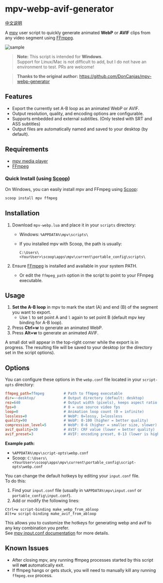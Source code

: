 # mpv-webp-avif-generator

[中文说明](README-CN.md)

A [mpv](https://mpv.io/) user script to quickly generate animated **WebP** or **AVIF** clips from any video segment using [FFmpeg](https://ffmpeg.org/).

![sample](./少女革命ウテナ.アドゥレセンス黙示録.avif)

> **Note:** This script is intended for **Windows**.  
> Support for Linux/Mac is not difficult to add, but I do not have an environment to test.  PRs are welcome!

> **Thanks to the original author:** https://github.com/DonCanjas/mpv-webp-generator

## Features

- Export the currently set A-B loop as an animated WebP or AVIF.
- Output resolution, quality, and encoding options are configurable.
- Supports embedded and external subtitles. (Only tested with SRT and ASS subtitles)
- Output files are automatically named and saved to your desktop (by default).

## Requirements

- [mpv media player](https://mpv.io/)
- [FFmpeg](https://ffmpeg.org/)

### Quick Install (using [Scoop](https://scoop.sh/))

On Windows, you can easily install mpv and FFmpeg using [Scoop](https://scoop.sh/):

```powershell
scoop install mpv ffmpeg
```

## Installation

1. Download `mpv-webp.lua` and place it in your `scripts` directory:
   - Windows: `%APPDATA%\mpv\scripts\`
   - If you installed mpv with Scoop, the path is usually: 

     `C:\Users\<YourUser>\scoop\apps\mpv\current\portable_config\scripts\`

2. Ensure [FFmpeg](https://ffmpeg.org/) is installed and available in your system PATH.
   - Or edit the `ffmpeg_path` option in the script to point to your FFmpeg executable.

## Usage

1. **Set the A-B loop** in mpv to mark the start (A) and end (B) of the segment you want to export.
   - Use `l` to set point A and `l` again to set point B (default mpv key binding for A-B loop).
2. Press **Ctrl+w** to generate an animated WebP.
3. Press **Alt+w** to generate an animated AVIF.

A small dot will appear in the top-right corner while the export is in progress. The resulting file will be saved to your desktop (or the directory set in the script options).

## Options

You can configure these options in the `webp.conf` file located in your `script-opts` directory:

```ini
ffmpeg_path=ffmpeg         # Path to ffmpeg executable
dir=~~desktop/             # Output directory (default: desktop)
rez=640                    # Output width (pixels), keeps aspect ratio
fps=0                      # 0 = use source video fps
loop=0                     # Animation loop count (0 = infinite)
lossless=0                 # WebP: 0=lossy, 1=lossless
quality=90                 # WebP: 0-100 (higher = better quality)
compression_level=5        # WebP: 0-6 (higher = smaller size, slower)
avif_quality=30            # AVIF: CRF value (lower = better quality)
avif_preset=3              # AVIF: encoding preset, 0-13 (lower is higher quality and slower)
```
**Example path:**  
- `%APPDATA%\mpv\script-opts\webp.conf`  
- Scoop: `C:\Users\<YourUser>\scoop\apps\mpv\current\portable_config\script-opts\webp.conf`

You can change the default hotkeys by editing your `input.conf` file.  
To do this:

1. Find your `input.conf` file (usually in `%APPDATA%\mpv\input.conf` or `portable_config\input.conf`).
2. Add or modify the following lines:

```
Ctrl+w script-binding make_webp_from_abloop
Alt+w script-binding make_avif_from_abloop
```

This allows you to customize the hotkeys for generating webp and avif to any key combination you prefer.  
See [mpv input.conf documentation](https://mpv.io/manual/master/#input-conf) for more details.

## Known Issues

- After closing mpv, any running ffmpeg processes started by this script will **not** automatically exit.
- If ffmpeg hangs or gets stuck, you will need to manually kill any running `ffmpeg.exe` process.

